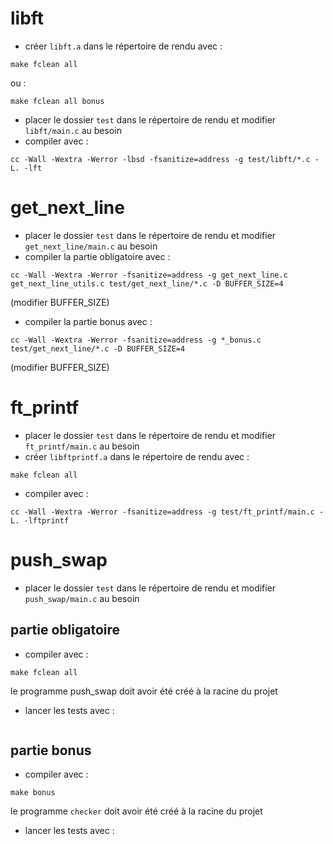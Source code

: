 # libft

* créer `libft.a` dans le répertoire de rendu avec :
```
make fclean all
```
ou :
```
make fclean all bonus
```
* placer le dossier `test` dans le répertoire de rendu et modifier `libft/main.c` au besoin
* compiler avec :
```
cc -Wall -Wextra -Werror -lbsd -fsanitize=address -g test/libft/*.c -L. -lft
```

# get_next_line

* placer le dossier `test` dans le répertoire de rendu et modifier `get_next_line/main.c` au besoin
* compiler la partie obligatoire avec :
```
cc -Wall -Wextra -Werror -fsanitize=address -g get_next_line.c get_next_line_utils.c test/get_next_line/*.c -D BUFFER_SIZE=4
```
(modifier BUFFER_SIZE)
* compiler la partie bonus avec :
```
cc -Wall -Wextra -Werror -fsanitize=address -g *_bonus.c test/get_next_line/*.c -D BUFFER_SIZE=4
```
(modifier BUFFER_SIZE)

# ft_printf

* placer le dossier `test` dans le répertoire de rendu et modifier `ft_printf/main.c` au besoin
* créer `libftprintf.a` dans le répertoire de rendu avec :
```
make fclean all
```
* compiler avec :
```
cc -Wall -Wextra -Werror -fsanitize=address -g test/ft_printf/main.c -L. -lftprintf
```
# push_swap

* placer le dossier `test` dans le répertoire de rendu et modifier `push_swap/main.c` au besoin
  
## partie obligatoire
* compiler avec :
```
make fclean all
```
le programme push_swap doit avoir été créé à la racine du projet
* lancer les tests avec :
```
```
## partie bonus
* compiler avec :
```
make bonus
```
le programme `checker` doit avoir été créé à la racine du projet
* lancer les tests avec :
```
``` 
